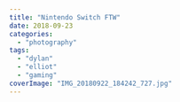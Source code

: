 ```yaml
---
title: "Nintendo Switch FTW"
date: 2018-09-23
categories: 
  - "photography"
tags: 
  - "dylan"
  - "elliot"
  - "gaming"
coverImage: "IMG_20180922_184242_727.jpg"
---
```



